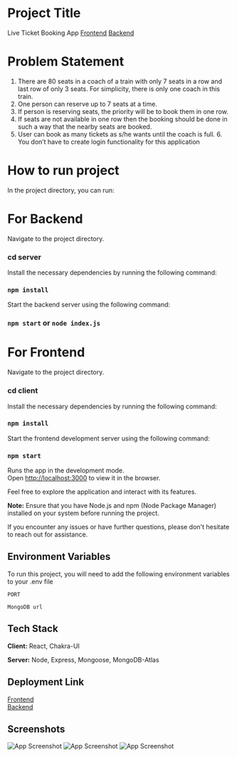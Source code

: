 # Project Title   
 Live Ticket Booking App   [Frontend](https://live-ticket-booking.netlify.app/)  [Backend](https://live-ticket-booking.onrender.com/) 

# Problem Statement

1. There are 80 seats in a coach of a train with only 7 seats in a row and last row of only 3 seats. For
simplicity, there is only one coach in this train.
2. One person can reserve up to 7 seats at a time.
3. If person is reserving seats, the priority will be to book them in one row.
4. If seats are not available in one row then the booking should be done in such a way that the nearby
seats are booked.
5. User can book as many tickets as s/he wants until the coach is full. 6. You don’t have to create login
functionality for this application


# How to run project

In the project directory, you can run:

# For Backend

Navigate to the project directory.
###  cd server


Install the necessary dependencies by running the following command:

### `npm install`

Start the backend server using the following command:
### `npm start` or `node index.js`

# For Frontend

Navigate to the project directory.
###  cd client

Install the necessary dependencies by running the following command:

### `npm install`

Start the frontend development server using the following command:
### `npm start`

Runs the app in the development mode.\
Open [http://localhost:3000](http://localhost:3000) to view it in the browser.



Feel free to explore the application and interact with its features.

**Note:** Ensure that you have Node.js and npm (Node Package Manager) installed on your system before running the project.

If you encounter any issues or have further questions, please don't hesitate to reach out for assistance.


## Environment Variables

To run this project, you will need to add the following environment variables to your .env file

`PORT`

`MongoDB url`

## Tech Stack

**Client:** React, Chakra-UI 

**Server:** Node, Express, Mongoose, MongoDB-Atlas

## Deployment Link

[Frontend](https://live-ticket-booking.netlify.app/)  <br />
[Backend](https://live-ticket-booking.onrender.com/) 


## Screenshots

![App Screenshot](https://i.ibb.co/zbyfKH4/Screenshot-2023-07-13-135027.png)
![App Screenshot](https://i.ibb.co/FBXf71D/Screenshot-2023-07-13-135524.png)
![App Screenshot](https://i.ibb.co/TvNYkFz/Screenshot-2023-07-13-135606.png)




